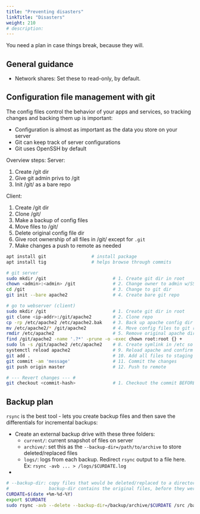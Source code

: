 ```yaml
---
title: "Preventing disasters"
linkTitle: "Disasters"
weight: 210
# description:
---
```


You need a plan in case things break, because they will.

## General guidance

- Network shares: Set these to read-only, by default.

## Configuration file management with git

The config files control the behavior of your apps and services, so tracking changes and backing them up is important:
- Configuration is almost as important as the data you store on your server
- Git can keep track of server configurations
- Git uses OpenSSH by default

Overview steps:
Server:
1. Create /git dir
2. Give git admin privs to /git
3. Init /git/<repo> as a bare repo

Client:
1. Create /git dir
2. Clone /git/<repo>
3. Make a backup of config files
4. Move files to /git/<repo>
5. Delete original config file dir
6. Give root ownership of all files in /git/<repo> except for `.git`
7. Make changes a push to remote as needed


```bash
apt install git                 # install package
apt install tig                 # helps browse through commits

# git server
sudo mkdir /git                         # 1. Create git dir in root
chown <admin>:<admin> /git              # 2. Change owner to admin w/SSH privs
cd /git                                 # 3. Change to git dir
git init --bare apache2                 # 4. Create bare git repo

# go to webserver (client)
sudo mkdir /git                         # 1. Create git dir in root
git clone <ip-addr>:/git/apache2        # 2. Clone repo
cp -rp /etc/apache2 /etc/apache2.bak    # 3. Back up apache config dir
mv /etc/apache2/* /git/apache2          # 4. Move config files to git repo
rmdir /etc/apache2                      # 5. Remove original apache dir
find /git/apache2 -name '.?*' -prune -o -exec chown root:root {} +      # 7. root owns apache2/ dir, except .git/
sudo ln -s /git/apache2 /etc/apache2    # 8. Create symlink in /etc so apache2 daemon can find config files
systemctl reload apache2                # 9. Reload apache and confirm it works
git add .                               # 10. Add all files to staging area
git commit -am 'message'                # 11. Commit the changes
git push origin master                  # 12. Push to remote

# --- Revert changes --- #
git checkout <commit-hash>              # 1. Checkout the commit BEFORE the bad commit
```

## Backup plan

`rsync` is the best tool - lets you create backup files and then save the differentials for incremental backups:
- Create an external backup drive with these three folders:
  - `current/`: current snapshot of files on server
  - `archive/`: set this as the `--backup-dir=/path/to/archive` to store deleted/replaced files
  - `logs/`: logs from each backup. Redirect `rsync` output to a file here. Ex: `rsync -avb ... > /logs/$CURDATE.log`
- 

```bash
# --backup-dir: copy files that would be deleted/replaced to a directory
#               backup-dir contains the original files, before they were replaced or deleted
CURDATE=$(date +%m-%d-%Y)
export $CURDATE
sudo rsync -avb --delete --backup-dir=/backup/archive/$CURDATE /src /backup/current > /backup/logs/$CURDATE.log
```